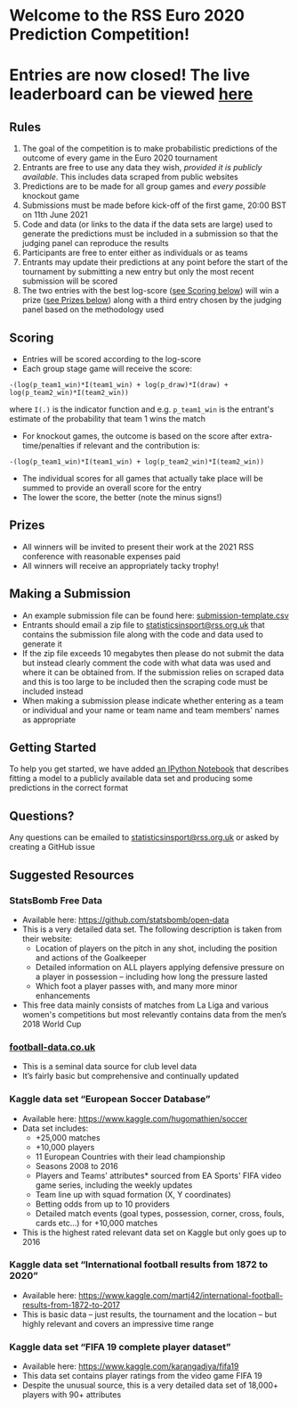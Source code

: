 # Welcome to the RSS Euro 2020 Prediction Competition!

# Entries are now closed! The live leaderboard can be viewed [here](leaderboard.csv)

## Rules

1. The goal of the competition is to make probabilistic predictions of the outcome of every game in the Euro 2020 tournament
2. Entrants are free to use any data they wish, _provided it is publicly available_. This includes data scraped from public websites
3. Predictions are to be made for all group games and _every possible_ knockout game
4. Submissions must be made before kick-off of the first game, 20:00 BST on 11th June 2021
5. Code and data (or links to the data if the data sets are large) used to generate the predictions must be included in a submission so that the judging panel can reproduce the results
6. Participants are free to enter either as individuals or as teams
7. Entrants may update their predictions at any point before the start of the tournament by submitting a new entry but only the most recent submission will be scored
8. The two entries with the best log-score ([see Scoring below](#scoring)) will win a prize ([see Prizes below](#prizes)) along with a third entry chosen by the judging panel based on the methodology used

## Scoring

* Entries will be scored according to the log-score
* Each group stage game will receive the score:
```
-(log(p_team1_win)*I(team1_win) + log(p_draw)*I(draw) + log(p_team2_win)*I(team2_win))
```
where  `I(.)` is the indicator function and e.g. `p_team1_win` is the entrant's estimate of the probability that team 1 wins the match
* For knockout games, the outcome is based on the score after extra-time/penalties if relevant and the contribution is:
```
-(log(p_team1_win)*I(team1_win) + log(p_team2_win)*I(team2_win))
```
* The individual scores for all games that actually take place will be summed to provide an overall score for the entry
* The lower the score, the better (note the minus signs!)

## Prizes

* All winners will be invited to present their work at the 2021 RSS conference with reasonable expenses paid
* All winners will receive an appropriately tacky trophy!

## Making a Submission

* An example submission file can be found here: [submission-template.csv](submission-template.csv)
* Entrants should email a zip file to statisticsinsport@rss.org.uk that contains the submission file along with the code and data used to generate it
* If the zip file exceeds 10 megabytes then please do not submit the data but instead clearly comment the code with what data was used and where it can be obtained from. If the submission relies on scraped data and this is too large to be included then the scraping code must be included instead
* When making a submission please indicate whether entering as a team or individual and your name or team name and team members' names as appropriate

## Getting Started

To help you get started, we have added [an IPython Notebook](Euro%202020%20Predictions%20-%20Getting%20Started.ipynb) that describes fitting a model to a publicly available data set and producing some predictions in the correct format

## Questions?

Any questions can be emailed to statisticsinsport@rss.org.uk or asked by creating a GitHub issue

## Suggested Resources

### StatsBomb Free Data

* Available here: https://github.com/statsbomb/open-data
* This is a very detailed data set. The following description is taken from their website:
  * Location of players on the pitch in any shot, including the position and actions of the Goalkeeper 
  * Detailed information on ALL players applying defensive pressure on a player in possession – including how long the pressure lasted 
  * Which foot a player passes with, and many more minor enhancements 
* This free data mainly consists of matches from La Liga and various women's competitions but most relevantly contains data from the men’s 2018 World Cup

### [football-data.co.uk](football-data.co.uk)

* This is a seminal data source for club level data
* It’s fairly basic but comprehensive and continually updated

### Kaggle data set “European Soccer Database”

* Available here: https://www.kaggle.com/hugomathien/soccer
* Data set includes:
  * +25,000 matches
  * +10,000 players 
  * 11 European Countries with their lead championship 
  * Seasons 2008 to 2016 
  * Players and Teams' attributes* sourced from EA Sports' FIFA video game series, including the weekly updates 
  * Team line up with squad formation (X, Y coordinates) 
  * Betting odds from up to 10 providers 
  * Detailed match events (goal types, possession, corner, cross, fouls, cards etc…) for +10,000 matches 
* This is the highest rated relevant data set on Kaggle but only goes up to 2016

### Kaggle data set “International football results from 1872 to 2020”

* Available here: https://www.kaggle.com/martj42/international-football-results-from-1872-to-2017
* This is basic data – just results, the tournament and the location – but highly relevant and covers an impressive time range

### Kaggle data set “FIFA 19 complete player dataset”

* Available here: https://www.kaggle.com/karangadiya/fifa19
* This data set contains player ratings from the video game FIFA 19
* Despite the unusual source, this is a very detailed data set of 18,000+ players with 90+ attributes
